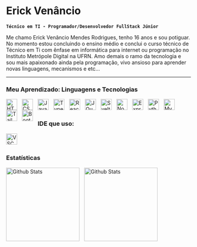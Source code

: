 # Erick Venâncio

**`Técnico em TI - Programador/Desenvolvedor FullStack Júnior`**

Me chamo Erick Venâncio Mendes Rodrigues, tenho 16 anos e sou potiguar. No momento estou concluindo o ensino médio e conclui o curso técnico de Técnico em Ti com ênfase em informática para internet ou programação no Instituto Metrópole Digital na UFRN. Amo demais o ramo da tecnologia e sou mais apaixonado ainda pela programação, vivo ansioso para aprender novas linguagens, mecanismos e etc...

---

### Meu Aprendizado: Linguagens e Tecnologias

<img
    align='left'
    alt='HTML'
    title = 'HTML'
    width = '30px'
    style = 'padding-right: 10px;'
    src="https://cdn.jsdelivr.net/gh/devicons/devicon@latest/icons/html5/html5-original.svg" />

<img
    align='left'
    alt='CSS'
    title = 'CSS'
    width = '30px'
    style = 'padding-right: 10px;'
    src="https://cdn.jsdelivr.net/gh/devicons/devicon@latest/icons/css3/css3-original.svg" />

<img
    align='left'
    alt='JavaScript'
    title = 'JavaScript'
    width = '30px'
    style = 'padding-right: 10px;'
    src="https://cdn.jsdelivr.net/gh/devicons/devicon@latest/icons/javascript/javascript-original.svg" />

<img
    align='left'
    alt='TypeScript'
    title = 'TypeScript'
    width = '30px'
    style = 'padding-right: 10px;'
    src="https://cdn.jsdelivr.net/gh/devicons/devicon@latest/icons/typescript/typescript-original.svg" />

<img
    align='left'
    alt='React'
    title = 'React'
    width = '30px'
    style = 'padding-right: 10px;'
    src="https://cdn.jsdelivr.net/gh/devicons/devicon@latest/icons/react/react-original.svg" />

<img
    align='left'
    alt='JQuery'
    title = 'JQuery'
    width = '30px'
    style = 'padding-right: 10px;'
    src="https://cdn.jsdelivr.net/gh/devicons/devicon@latest/icons/jquery/jquery-original.svg" />

<img
    align='left'
    alt='Svelte'
    title = 'Svelte'
    width = '30px'
    style = 'padding-right: 10px;'
    src="https://cdn.jsdelivr.net/gh/devicons/devicon@latest/icons/svelte/svelte-original.svg" />

<img
    align='left'
    alt='NodeJS'
    title = 'NodeJS'
    width = '30px'
    style = 'padding-right: 10px;'
    src="https://cdn.jsdelivr.net/gh/devicons/devicon@latest/icons/nodejs/nodejs-original.svg" />

<img
    align='left'
    alt='Express'
    title = 'Express'
    width = '30px'
    style = 'padding-right: 10px;'
    src="https://cdn.jsdelivr.net/gh/devicons/devicon@latest/icons/express/express-original.svg" />

<img
    align='left'
    alt='Python'
    title = 'Python'
    width = '30px'
    style = 'padding-right: 10px;'
    src="https://cdn.jsdelivr.net/gh/devicons/devicon@latest/icons/python/python-original.svg" />

<img
    align='left'
    alt='MySQL'
    title = 'MySQL'
    width = '30px'
    style = 'padding-right: 10px;'
    src="https://cdn.jsdelivr.net/gh/devicons/devicon@latest/icons/mysql/mysql-original.svg" />

<img
    align='left'
    alt='TailWindCSS'
    title = 'TailWindCSS'
    width = '30px'
    style = 'padding-right: 10px;'
    src="https://cdn.jsdelivr.net/gh/devicons/devicon@latest/icons/tailwindcss/tailwindcss-original.svg" />

<img
    align='left'
    alt='Bootstrap'
    title = 'Bootstrap'
    width = '30px'
    style = 'padding-right: 10px;'
    src="https://cdn.jsdelivr.net/gh/devicons/devicon@latest/icons/bootstrap/bootstrap-original.svg" />


<br>
<br>

### IDE que uso:

<img
    align='left'
    alt='VSCode'
    title = 'VSCode'
    width = '30px'
    style = 'padding-right: 10px;'
    src="https://cdn.jsdelivr.net/gh/devicons/devicon@latest/icons/vscode/vscode-original.svg" />

<br><br>

### Estatísticas
<p>
    <img
        align='left'
        alt='Github Stats'
        height='200'
        style='padding-right: 10px;'
        src="https://github-readme-stats.vercel.app/api?username=erickven&show_icons=true&theme=shadow_red&include_all_commits=true&locale=pt-br"
    >
    <img
        align='left'
        alt="Github Stats"
        height="200"
        style="padding-right: 10px;"
        src='https://github-readme-stats.vercel.app/api/top-langs/?username=erickven&theme=shadow_red&layout=compact&custom_title=Tecnologias&langs_count=9'
    >
</p>



